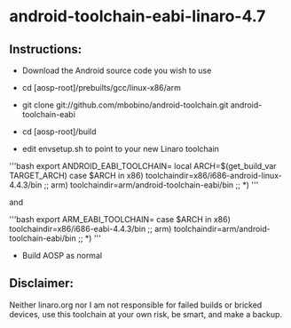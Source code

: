 android-toolchain-eabi-linaro-4.7
=================================
Instructions:
-------------
* Download the Android source code you wish to use

* cd [aosp-root]/prebuilts/gcc/linux-x86/arm
* git clone git://github.com/mbobino/android-toolchain.git android-toolchain-eabi
* cd [aosp-root]/build

* edit envsetup.sh to point to your new Linaro toolchain

'''bash
export ANDROID_EABI_TOOLCHAIN=
local ARCH=$(get_build_var TARGET_ARCH)
case $ARCH in
    x86) toolchaindir=x86/i686-android-linux-4.4.3/bin
        ;;
    arm) toolchaindir=arm/android-toolchain-eabi/bin
        ;;
    *)
'''

and

'''bash
export ARM_EABI_TOOLCHAIN=
case $ARCH in
    x86) toolchaindir=x86/i686-eabi-4.4.3/bin
        ;;
    arm) toolchaindir=arm/android-toolchain-eabi/bin
        ;;
    *)
'''

* Build AOSP as normal

Disclaimer:
-----------
Neither linaro.org nor I am not responsible for failed builds or bricked devices, use this toolchain at your own risk, be smart, and make a backup.
